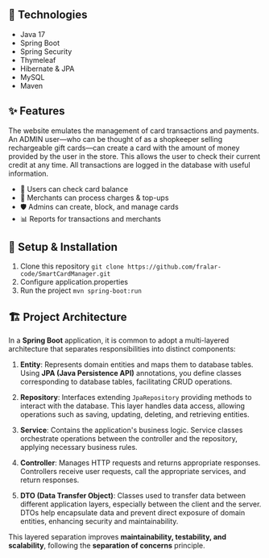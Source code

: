## 🔧 Technologies  
- Java 17  
- Spring Boot  
- Spring Security  
- Thymeleaf
- Hibernate & JPA  
- MySQL  
- Maven

## ✨ Features  
The website emulates the management of card transactions and payments. An ADMIN user—who can be thought of as a shopkeeper selling rechargeable gift cards—can create a card with the amount of money provided by the user in the store. This allows the user to check their current credit at any time. All transactions are logged in the database with useful information.
- 📌 Users can check card balance  
- 🛒 Merchants can process charges & top-ups  
- 🛡️ Admins can create, block, and manage cards  
- 📊 Reports for transactions and merchants

## 🚀 Setup & Installation  
1. Clone this repository ```git clone https://github.com/fralar-code/SmartCardManager.git```
2. Configure application.properties
4. Run the project ```mvn spring-boot:run```

## 🏗️ Project Architecture  

In a **Spring Boot** application, it is common to adopt a multi-layered architecture that separates responsibilities into distinct components:  

1. **Entity**: Represents domain entities and maps them to database tables. Using **JPA (Java Persistence API)** annotations, you define classes corresponding to database tables, facilitating CRUD operations.  

2. **Repository**: Interfaces extending `JpaRepository` providing methods to interact with the database. This layer handles data access, allowing operations such as saving, updating, deleting, and retrieving entities.  

3. **Service**: Contains the application's business logic. Service classes orchestrate operations between the controller and the repository, applying necessary business rules.  

4. **Controller**: Manages HTTP requests and returns appropriate responses. Controllers receive user requests, call the appropriate services, and return responses.  

5. **DTO (Data Transfer Object)**: Classes used to transfer data between different application layers, especially between the client and the server. DTOs help encapsulate data and prevent direct exposure of domain entities, enhancing security and maintainability.  

This layered separation improves **maintainability, testability, and scalability**, following the **separation of concerns** principle.  
